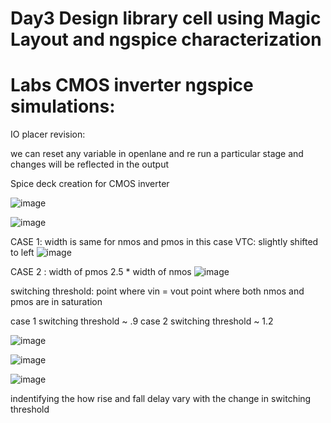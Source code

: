 
# Day3 Design library cell using Magic Layout and ngspice characterization


# Labs CMOS inverter ngspice simulations:


IO placer revision: 

we can reset any variable in openlane and re run a particular stage and changes will be reflected in the output


Spice deck creation for CMOS inverter

![image](https://github.com/user-attachments/assets/0be47d02-4fbf-4b74-94fc-a4cb6522adcc)

![image](https://github.com/user-attachments/assets/16d36ea9-43af-4592-a966-425a8e592e1c)

CASE 1:
width is same for nmos and pmos in this case 
VTC:  slightly shifted to left 
![image](https://github.com/user-attachments/assets/c15d5062-34cf-4180-bafc-c875e6768030)

CASE 2 :
width of pmos 2.5 * width of nmos
![image](https://github.com/user-attachments/assets/5a774491-4342-4073-8e8f-0deea4268e78)


switching threshold: point where vin = vout
point where both nmos and pmos are in saturation

case 1 switching threshold ~ .9 
case 2 switching threshold ~ 1.2 

![image](https://github.com/user-attachments/assets/ac21ddd7-a100-4203-aa37-c6ce6f1ba5d9)

![image](https://github.com/user-attachments/assets/302fb546-321e-4ece-b949-0176ff52243b)

![image](https://github.com/user-attachments/assets/c40cc96d-b6d0-4039-863a-f74bbe7dd410)
 
indentifying the how rise and fall delay vary with the change in switching threshold

 


